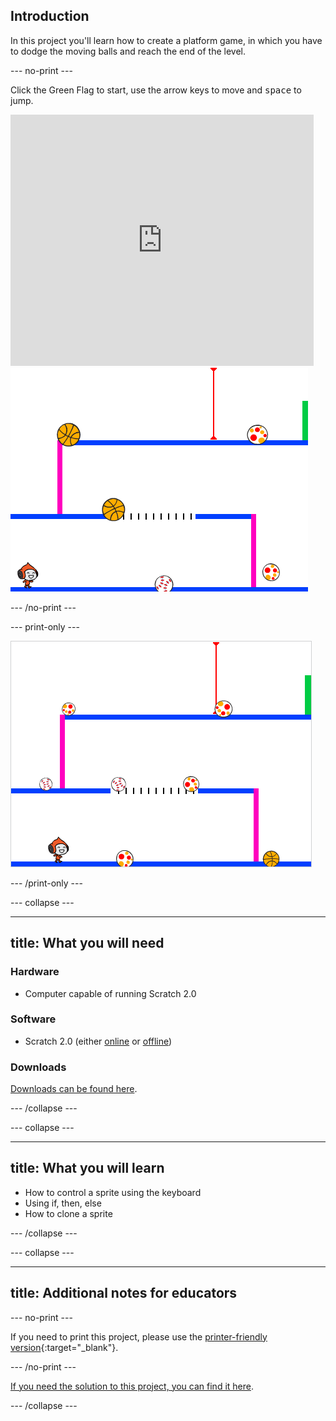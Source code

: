## Introduction

In this project you'll learn how to create a platform game, in which you have to dodge the moving balls and reach the end of the level.

--- no-print ---

Click the Green Flag to start, use the arrow keys to move and <kbd>space</kbd> to jump.

<div class="scratch-preview">
  <iframe allowtransparency="true" width="485" height="402" src="https://scratch.mit.edu/projects/embed/39740618/?autostart=false" frameborder="0"></iframe>
  <img src="images/dodge-final.png">
</div>

--- /no-print ---

--- print-only ---

![dodgeball game being played](images/dodgeball-showcase.png)

--- /print-only ---

--- collapse ---

---
title: What you will need
---

### Hardware

+ Computer capable of running Scratch 2.0

### Software

+ Scratch 2.0 (either [online](https://scratch.mit.edu/projects/editor/) or [offline](https://scratch.mit.edu/scratch2download/))

### Downloads

[Downloads can be found here](http://rpf.io/p/en/dodgeball-go).

--- /collapse ---

--- collapse ---

---
title: What you will learn
---

+ How to control a sprite using the keyboard
+ Using if, then, else
+ How to clone a sprite

--- /collapse ---

--- collapse ---

---
title: Additional notes for educators
---

--- no-print ---

If you need to print this project, please use the [printer-friendly version](https://projects.raspberrypi.org/en/projects/dodgeball/print){:target="_blank"}.

--- /no-print ---

[If you need the solution to this project, you can find it here](http://rpf.io/p/en/dodgeball-get).

--- /collapse ---
